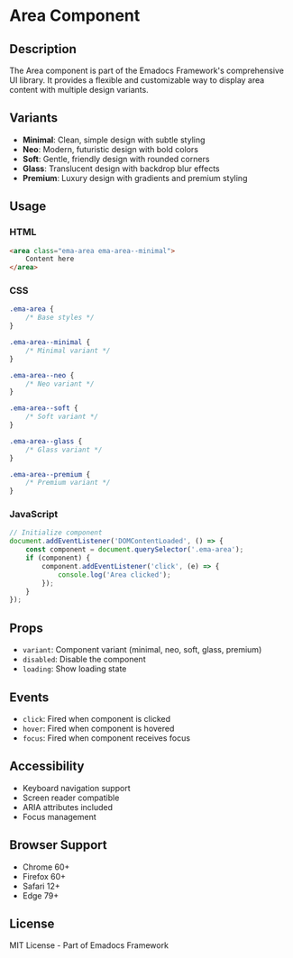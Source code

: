 # Area Component

## Description
The Area component is part of the Emadocs Framework's comprehensive UI library. It provides a flexible and customizable way to display area content with multiple design variants.

## Variants
- **Minimal**: Clean, simple design with subtle styling
- **Neo**: Modern, futuristic design with bold colors
- **Soft**: Gentle, friendly design with rounded corners
- **Glass**: Translucent design with backdrop blur effects
- **Premium**: Luxury design with gradients and premium styling

## Usage

### HTML
```html
<area class="ema-area ema-area--minimal">
    Content here
</area>
```

### CSS
```css
.ema-area {
    /* Base styles */
}

.ema-area--minimal {
    /* Minimal variant */
}

.ema-area--neo {
    /* Neo variant */
}

.ema-area--soft {
    /* Soft variant */
}

.ema-area--glass {
    /* Glass variant */
}

.ema-area--premium {
    /* Premium variant */
}
```

### JavaScript
```javascript
// Initialize component
document.addEventListener('DOMContentLoaded', () => {
    const component = document.querySelector('.ema-area');
    if (component) {
        component.addEventListener('click', (e) => {
            console.log('Area clicked');
        });
    }
});
```

## Props
- `variant`: Component variant (minimal, neo, soft, glass, premium)
- `disabled`: Disable the component
- `loading`: Show loading state

## Events
- `click`: Fired when component is clicked
- `hover`: Fired when component is hovered
- `focus`: Fired when component receives focus

## Accessibility
- Keyboard navigation support
- Screen reader compatible
- ARIA attributes included
- Focus management

## Browser Support
- Chrome 60+
- Firefox 60+
- Safari 12+
- Edge 79+

## License
MIT License - Part of Emadocs Framework
